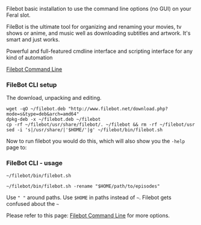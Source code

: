 
Filebot basic installation to use the command line options (no GUI) on your Feral slot.

FileBot is the ultimate tool for organizing and renaming your movies, tv shows or anime, and music well as downloading subtitles and artwork. It's smart and just works.

Powerful and full-featured cmdline interface and scripting interface for any kind of automation

[Filebot Command Line](http://www.filebot.net/cli.html)

### FileBot CLI setup

The download, unpacking and editing.

~~~
wget -qO ~/filebot.deb "http://www.filebot.net/download.php?mode=s&type=deb&arch=amd64"
dpkg-deb -x ~/filebot.deb ~/filebot
cp -rf ~/filebot/usr/share/filebot/. ~/filebot && rm -rf ~/filebot/usr
sed -i 's|/usr/share/|'$HOME/'|g' ~/filebot/bin/filebot.sh
~~~

Now to run filebot you would do this, which will also show you the `-help` page to:

### FileBot CLI - usage

~~~
~/filebot/bin/filebot.sh
~~~

~~~
~/filebot/bin/filebot.sh -rename "$HOME/path/to/episodes"
~~~

Use `" "` around paths. Use `$HOME` in paths instead of `~`. Filebot gets confused about the `~`

Please refer to this page: [Filebot Command Line](http://www.filebot.net/cli.html) for more options.



